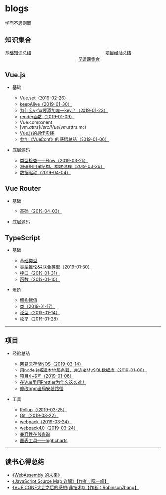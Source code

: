 # blogs
学而不思则罔

## 知识集合
[基础知识总结](/src/Interview/Basics.md) &nbsp;&nbsp;&nbsp;&nbsp;&nbsp;&nbsp;&nbsp;&nbsp;&nbsp;&nbsp;&nbsp;&nbsp;&nbsp;&nbsp;&nbsp;&nbsp;&nbsp;&nbsp;&nbsp;&nbsp;&nbsp;&nbsp;&nbsp;&nbsp;&nbsp;&nbsp;&nbsp;&nbsp;&nbsp;&nbsp;&nbsp;&nbsp;&nbsp;&nbsp;&nbsp;&nbsp;&nbsp;&nbsp;&nbsp;&nbsp;&nbsp;&nbsp;&nbsp;&nbsp;&nbsp;&nbsp;&nbsp;&nbsp;&nbsp;&nbsp;&nbsp;&nbsp;&nbsp;&nbsp;&nbsp;&nbsp;&nbsp;&nbsp;&nbsp;
[项目经验总结](/src/Interview/Experience.md) &nbsp;&nbsp;&nbsp;&nbsp;&nbsp;&nbsp;&nbsp;&nbsp;&nbsp;&nbsp;&nbsp;&nbsp;&nbsp;&nbsp;&nbsp;&nbsp;&nbsp;&nbsp;&nbsp;&nbsp;&nbsp;&nbsp;&nbsp;&nbsp;&nbsp;&nbsp;&nbsp;&nbsp;&nbsp;&nbsp;&nbsp;&nbsp;&nbsp;&nbsp;&nbsp;&nbsp;&nbsp;&nbsp;&nbsp;&nbsp;&nbsp;&nbsp;&nbsp;&nbsp;&nbsp;&nbsp;&nbsp;&nbsp;&nbsp;&nbsp;&nbsp;&nbsp;&nbsp;&nbsp;&nbsp;&nbsp;&nbsp;&nbsp;&nbsp;
[早读课集合](/src/Reference/Links.md)

## Vue.js
* 基础
  * [Vue.set（2019-02-26）](/src/Vue/VueSet.md)
  * [keepAlive（2019-01-30）](/src/Vue/KeepAlive.md)
  * [为什么v-for要添加唯一key？（2019-01-23）](/src/Vue/VueKey.md)
  * [render函数（2019-01-09）](/src/Vue/render.md)
  * [Vue.component](/src/Vue/vue.component.md)
  * [vm.$attrs](/src/Vue/vm.$attrs.md)
  * [Vue.js的最佳实践](/src/Vue/experience.md)
  * [参加《VueConf》的感悟总结（2019-01-06）](/src/Vue/VueConf.md)

* 底层源码
  * [类型检查——Flow（2019-03-25）](/src/Vue/sourceCode/flow.md)
  * [源码的目录结构、构建过程（2019-03-26）](/src/Vue/sourceCode/Build.md)
  * [数据驱动（2019-04-04）](/src/Vue/sourceCode/DataDriven.md)

## Vue Router
* 基础
  * [基础（2019-04-03）](/src/VueRouter/Basic.md)

* 底层源码

## TypeScript
* 基础
  * [基础类型](/src/Basics/TS/BasicTypes.md)
  * [类型推论&&联合类型（2019-01-30）](/src/Basics/TS/TypeInference.md)
  * [接口（2019-01-31）](/src/Basics/TS/Interfaces.md)
  * [函数（2019-01-10）](/src/Basics/TS/Function.md)

* 进阶
  * [解构赋值](/src/Basics/TS/Destructuring.md)
  * [类（2019-01-17）](/src/Basics/TS/Class.md)
  * [泛型（2019-01-14）](/src/Basics/TS/Generics.md)
  * [枚举（2019-01-28）](/src/Basics/TS/ENum.md)
----

## 项目
* 经验总结
  * [网易云存储NOS（2019-03-14）](/src/Experience/NOS.md)
  * [用node.js搭建本地服务器，并连接MySQL数据库（2019-01-06）](/src/Experience/Node-Mysql.md)
  * [项目小技巧（2019-01-06）](/src/Experience/Skill.md)
  * [在Vue里用Prettier为什么这么难！](/src/Experience/Prettier.md)
  * [修改npm全局安装路径](/src/Experience/NPM.md)

* 工具
  * [Rollup（(2019-03-25）](/src/Tool/Rollup.md)
  * [Git（2019-03-22）](/src/Tool/Git.md)
  * [webpack（2019-03-24）](/src/Tool/Webpack.md)
  * [webpack4.0（2019-03-24）](/src/Tool/Webpack4.md)
  * [兼容性在线查询](https://caniuse.com/)
  * [图表工具——highcharts](https://www.highcharts.com.cn/)

----

## 读书心得总结
* [《WebAssembly 的未来》](/src/Article/WebAssembly.md)
* [《JavaScript Source Map 详解》【作者：阮一峰】](/src/Article/SourceMap.md)
* [《VUE CONF大会之后的感想(非技术)》【作者：RobinsonZhang】](/src/Article/VueConfFeeling.md)
